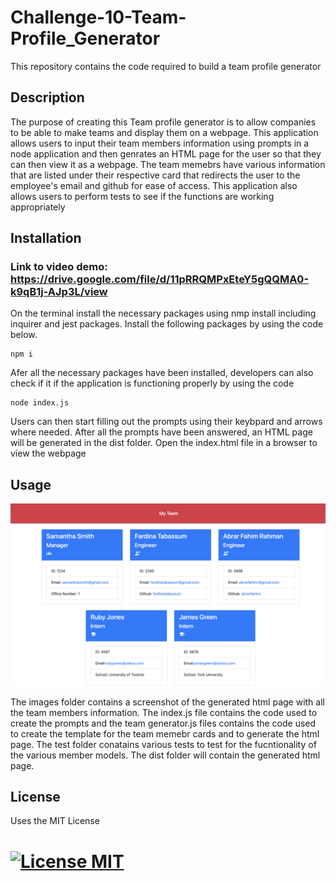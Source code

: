 # Challenge-10-Team-Profile_Generator
This repository contains the code required to build a team profile generator

## Description
The purpose of creating this Team profile generator is to allow companies to be able to make teams and display them on a webpage. This application allows users to input their team members information using prompts in a node application and then genrates an HTML page for the user so that they can then view it as a webpage. The team memebrs have various information that are listed under their respective card that redirects the user to the employee's email and github for ease of access. This application also allows users to perform tests to see if the functions are working appropriately

## Installation

### Link to video demo: https://drive.google.com/file/d/11pRRQMPxEteY5gQQMA0-k9qB1j-AJp3L/view

On the terminal install the necessary packages using nmp install including inquirer and jest packages. Install the following packages by using the code below.


```
npm i
```

Afer all the necessary packages have been installed, developers can also check if it if the application is functioning properly by using the code  
```
node index.js
```
Users can then start filling out the prompts using their keybpard and arrows where needed. After all the prompts have been answered, an HTML page will be generated in the dist folder. Open the index.html file in a browser to view the webpage


## Usage

![Challenge-10-Team-Profile_Generator](./images/team-profile%20generator-screenshot.png)

The images folder contains a screenshot of the generated html page with all the team members information. The index.js file contains the code used to create the prompts and the team generator.js files contains the code used to create the template for the team memebr cards and to generate the html page. The test folder conatains various tests to test for the fucntionality of the various member models. The dist folder will contain the generated html page.

## License

Uses the MIT License
# [![License MIT ](https://img.shields.io/badge/License-MIT-yellow.svg)](https://opensource.org/licenses/MIT)